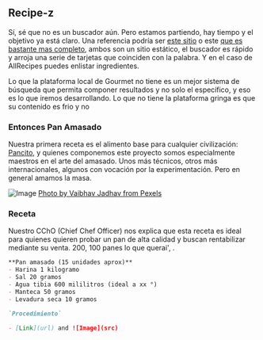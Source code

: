 ## Recipe-z

Sí, sé que no es un buscador aún. Pero estamos partiendo, hay tiempo y el objetivo ya está claro. Una referencia podría ser [este sitio](https://www.gourmet.cl/) o este [que es bastante mas completo](https://www.allrecipes.com/recipe/85861/chicken-nepiev/), ambos son un sitio estático, el buscador es rápido y arroja una serie de tarjetas que coinciden con la palabra. Y en el caso de AllRecipes puedes enlistar ingredientes.

Lo que la plataforma local de Gourmet no tiene es un mejor sistema de búsqueda que permita componer resultados y no solo el específico, y eso es lo que iremos desarrollando.
Lo que no tiene la plataforma gringa es que su contenido es frio y no

### Entonces Pan Amasado

Nuestra primera receta es el alimento base para cualquier civilización: [Pancito](https://www.gourmet.cl/?s=Pan+amasado), y quienes componemos este proyecto somos especialmente maestros en el arte del amasado. Unos más técnicos, otros más internacionales, algunos con vocación por la experimentación. Pero en general amamos la masa.

![Image](https://images.pexels.com/photos/3218467/pexels-photo-3218467.jpeg?auto=compress&cs=tinysrgb&dpr=2&h=375&w=1910)
[Photo by Vaibhav Jadhav from Pexels](https://www.pexels.com/photo/man-preparing-dough-for-bread-3218467/)

### Receta

Nuestro CChO (Chief Chef Officer) nos explica que esta receta es ideal para quienes quieren probar un pan de alta calidad y buscan rentabilizar mediante su venta. 200, 100 panes lo que querai', .


```markdown
**Pan amasado (15 unidades aprox)**
- Harina 1 kilogramo
- Sal 20 gramos
- Agua tibia 600 mililitros (ideal a xx °)
- Manteca 50 gramos
- Levadura seca 10 gramos

`Procedimiento`

- [Link](url) and ![Image](src)

```

